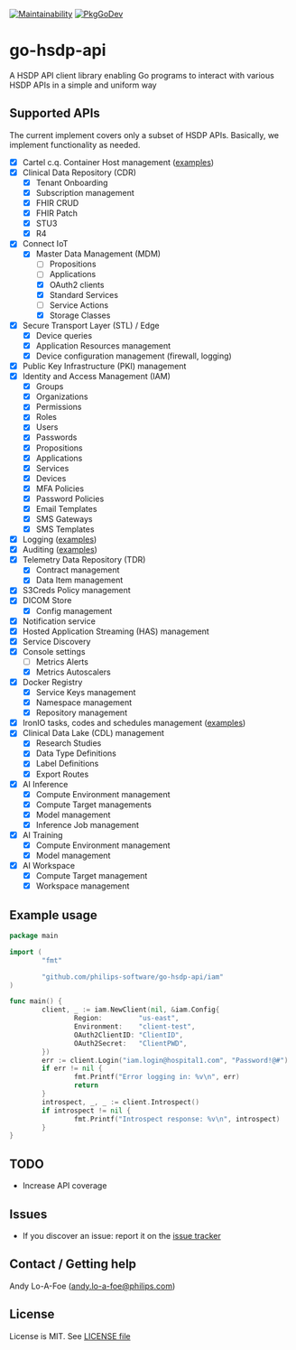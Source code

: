 [![Maintainability](https://api.codeclimate.com/v1/badges/125caa4282d4d82b84cd/maintainability)](https://codeclimate.com/github/philips-software/go-hsdp-api/maintainability)
[![PkgGoDev](https://pkg.go.dev/badge/github.com/philips-software/go-hsdp-api)](https://pkg.go.dev/github.com/philips-software/go-hsdp-api)

# go-hsdp-api

A HSDP API client library enabling Go programs to interact with various HSDP APIs in a simple and uniform way

## Supported APIs

The current implement covers only a subset of HSDP APIs. Basically, we implement functionality as needed.

- [x] Cartel c.q. Container Host management ([examples](cartel/README.md))
- [x] Clinical Data Repository (CDR)
  - [x] Tenant Onboarding
  - [x] Subscription management
  - [x] FHIR CRUD
  - [x] FHIR Patch
  - [x] STU3
  - [x] R4
- [x] Connect IoT
  - [x] Master Data Management (MDM)
    - [ ] Propositions
    - [ ] Applications
    - [x] OAuth2 clients
    - [x] Standard Services
    - [ ] Service Actions
    - [x] Storage Classes
- [x] Secure Transport Layer (STL) / Edge 
  - [x] Device queries
  - [x] Application Resources management
  - [x] Device configuration management (firewall, logging)
- [x] Public Key Infrastructure (PKI) management
- [x] Identity and Access Management (IAM)
  - [x] Groups
  - [x] Organizations
  - [x] Permissions
  - [x] Roles
  - [x] Users
  - [x] Passwords
  - [x] Propositions
  - [x] Applications
  - [x] Services
  - [x] Devices
  - [x] MFA Policies
  - [x] Password Policies
  - [x] Email Templates
  - [x] SMS Gateways
  - [x] SMS Templates
- [x] Logging ([examples](logging/README.md))
- [x] Auditing ([examples](audit/README.md))
- [x] Telemetry Data Repository (TDR)
  - [x] Contract management
  - [x] Data Item management
- [x] S3Creds Policy management
- [x] DICOM Store
  - [x] Config management
- [x] Notification service
- [x] Hosted Application Streaming (HAS) management
- [x] Service Discovery
- [x] Console settings
  - [ ] Metrics Alerts
  - [x] Metrics Autoscalers
- [x] Docker Registry
  - [x] Service Keys management
  - [x] Namespace management
  - [x] Repository management
- [x] IronIO tasks, codes and schedules management ([examples](iron/README.md))
- [x] Clinical Data Lake (CDL) management
  - [x] Research Studies
  - [x] Data Type Definitions
  - [x] Label Definitions
  - [x] Export Routes
- [x] AI Inference
  - [x] Compute Environment management
  - [x] Compute Target managements
  - [x] Model management
  - [x] Inference Job management
- [x] AI Training
  - [x] Compute Environment management
  - [x] Model management
- [x] AI Workspace
  - [x] Compute Target management
  - [x] Workspace management

## Example usage

```go
package main

import (
        "fmt"

        "github.com/philips-software/go-hsdp-api/iam"
)

func main() {
        client, _ := iam.NewClient(nil, &iam.Config{
                Region:         "us-east",
                Environment:    "client-test",
                OAuth2ClientID: "ClientID",
                OAuth2Secret:   "ClientPWD",
        })
        err := client.Login("iam.login@hospital1.com", "Password!@#")
        if err != nil {
                fmt.Printf("Error logging in: %v\n", err)
                return
        }
        introspect, _, _ := client.Introspect()
        if introspect != nil {
                fmt.Printf("Introspect response: %v\n", introspect)
        }
}
```

## TODO

- Increase API coverage

## Issues

- If you discover an issue: report it on the [issue tracker](https://github.com/philips-software/go-hsdp-api/issues)

## Contact / Getting help

Andy Lo-A-Foe (<andy.lo-a-foe@philips.com>)

## License

License is MIT. See [LICENSE file](LICENSE.md)
